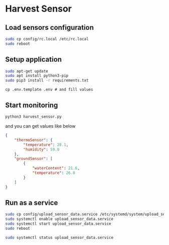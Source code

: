 # Harvest Sensor

## Load sensors configuration
```bash
sudo cp config/rc.local /etc/rc.local
sudo reboot
```

## Setup application
```bash
sudo apt-get update
sudo apt install python3-pip
sudo pip3 install -r requirements.txt
```

```
cp .env.template .env # and fill values
```

## Start monitoring
```
python3 harvest_sensor.py
```

and you can get values like below
```json
{
    "thermoSensor": {
        "temperature": 28.1,
        "humidity": 59.0
    }, 
    "groundSensor": [
        {
            "waterContent": 21.6,
            "temperature": 26.0
        }
    ]
}
```

## Run as a service
```bash
sudo cp config/upload_sensor_data.service /etc/systemd/system/upload_sensor_data.service
sudo systemctl enable upload_sensor_data.service
sudo systemctl start upload_sensor_data.service
sudo reboot

sudo systemctl status upload_sensor_data.service
```
